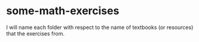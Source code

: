 # some-math-exercises

I will name each folder with respect to the name of textbooks (or resources) that the exercises from.
